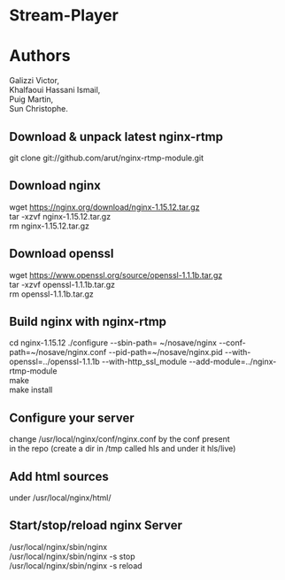 # Stream-Player

# Authors
Galizzi Victor,  
Khalfaoui Hassani Ismail,  
Puig Martin,  
Sun Christophe.  

## Download & unpack latest nginx-rtmp 
git clone git://github.com/arut/nginx-rtmp-module.git  

## Download nginx

wget https://nginx.org/download/nginx-1.15.12.tar.gz  
tar -xzvf nginx-1.15.12.tar.gz  
rm nginx-1.15.12.tar.gz  

## Download openssl
wget https://www.openssl.org/source/openssl-1.1.1b.tar.gz  
tar -xzvf openssl-1.1.1b.tar.gz   
rm openssl-1.1.1b.tar.gz  

## Build nginx with nginx-rtmp

cd nginx-1.15.12 
./configure --sbin-path= ~/nosave/nginx --conf-path=~/nosave/nginx.conf --pid-path=~/nosave/nginx.pid --with-openssl=../openssl-1.1.1b --with-http_ssl_module --add-module=../nginx-rtmp-module    
make  
make install  

## Configure your server
change /usr/local/nginx/conf/nginx.conf by the conf present  
in the repo (create a dir in /tmp called hls and under it hls/live)  

## Add html sources 
under /usr/local/nginx/html/  

## Start/stop/reload nginx Server

/usr/local/nginx/sbin/nginx  
/usr/local/nginx/sbin/nginx -s stop  
/usr/local/nginx/sbin/nginx -s reload  

